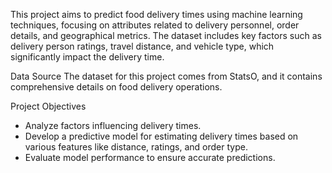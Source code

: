 This project aims to predict food delivery times using machine learning techniques, focusing on attributes related to delivery personnel, order details, and geographical metrics. The dataset includes key factors such as delivery person ratings, travel distance, and vehicle type, which significantly impact the delivery time.

Data Source
The dataset for this project comes from StatsO, and it contains comprehensive details on food delivery operations.

Project Objectives
* Analyze factors influencing delivery times.
* Develop a predictive model for estimating delivery times based on various features like distance, ratings, and order type.
* Evaluate model performance to ensure accurate predictions.